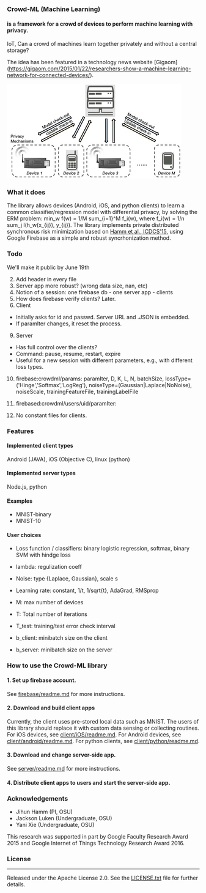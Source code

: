 ### Crowd-ML (Machine Learning)
#### is a framework for a crowd of devices to perform machine learning with privacy.
IoT, 
Can a crowd of machines learn together privately and without a central storage? 

The idea has been featured in a technology news website [Gigaom] (https://gigaom.com/2015/01/22/researchers-show-a-machine-learning-network-for-connected-devices/). 

![Crowd-ML concept figure](schematic1-5.jpg "Crowd-ML concept")

### What it does
The library allows devices (Android, iOS, and python clients) to learn a common classifier/regression model with differential privacy, by solving the ERM problem: min_w f(w) = 1/M sum_{i=1}^M f_i(w), where f_i(w) = 1/n sum_j l(h_w(x_{ij}), y_{ij}).
The library implements private distributed synchronous risk minimization based on [Hamm et al., ICDCS'15](docs/icdcs15_jh_final.pdf), using Google Firebase as a simple and robust syncrhonization method.

### Todo
We'll make it public by June 19th  

2. Add header in every file
5. Server app more robust? (wrong data size, nan, etc)
6. Notion of a session: one firebase db - one server app - clients
7. How does firebase verify clients? Later.
8. Client
  * Initially asks for id and passwd. Server URL and .JSON is embedded.
  * If paramIter changes, it reset the process.  
9. Server
  * Has full control over the clients?
  * Command: pause, resume, restart, expire
  * Useful for a new session with different parameters, e.g., with different loss types.  

10. firebase:crowdml/params: paramIter, D, K, L, N, batchSize, lossType=('Hinge','Softmax','LogReg'), noiseType=(Gaussian|Laplace|NoNoise), noiseScale, trainingFeatureFile, trainingLabelFile
11. firebased:crowdml/users/uid/paramIter: 

12. No constant files for clients.


### Features
#### Implemented client types
Android (JAVA), iOS (Objective C), linux (python)

#### Implemented server types
Node.js,  python

#### Examples
* MNIST-binary
* MNIST-10

#### User choices

* Loss function / classifiers: binary logistic regression, softmax, binary SVM with hindge loss 

* lambda: regulization coeff

* Noise:  type {Laplace, Gaussian}, scale s

* Learning rate: constant, 1/t, 1/sqrt{t}, AdaGrad, RMSprop

* M: max number of devices

* T: Total number of iterations

* T_test: training/test error check interval

* b_client: minibatch size on the client

* b_server: minibatch size on the server


### How to use the Crowd-ML library
#### 1. Set up firebase account.
See [firebase/readme.md](firebase/readme.md) for more instructions.
#### 2. Download and build client apps
Currently, the client uses pre-stored local data such as MNIST.
The users of this library should replace it with custom data sensing or collecting routines.
For iOS devices, see [client/iOS/readme.md](client/iOS/readme.md).
For Android devices, see [client/android/readme.md](client/Android/readme.md).
For python clients, see [client/python/readme.md](client/python/readme.md).
#### 3. Download and change server-side app.
See [server/readme.md](server/readme.md) for more instructions.
#### 4. Distribute client apps to users and start the server-side app.


### Acknowledgements

* Jihun Hamm (PI, OSU)
* Jackson Luken (Undergraduate, OSU)
* Yani Xie (Undergraduate, OSU)

This research was supported in part by Google Faculty Research Award 2015 and Google Internet of Things Technology Research Award 2016. 


### License
-------
Released under the Apache License 2.0.  See the [LICENSE.txt](LICENSE.txt) file for further details.





